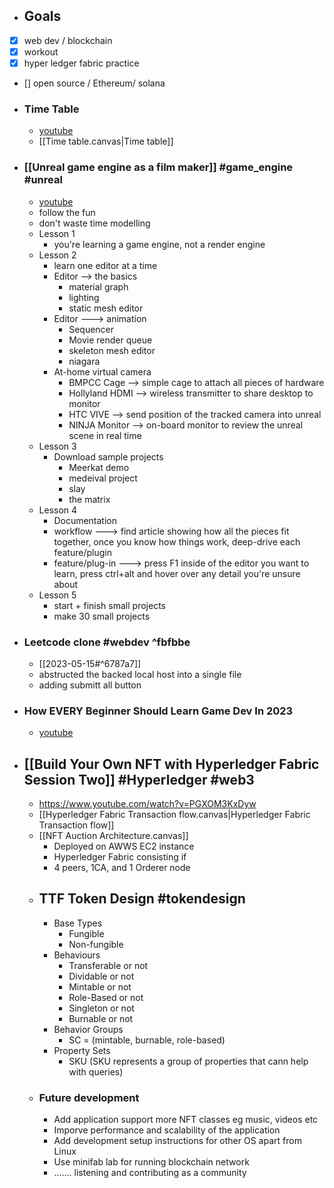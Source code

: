 - ## Goals
- [x] web dev / blockchain
- [x] workout
- [x] hyper ledger fabric practice
- [] open source / Ethereum/ solana
- ### Time Table
	- [youtube](https://www.youtube.com/watch?v=ncrDkHuXmfE&list=TLPQMTMwNTIwMjPWrjqI6-aQ_A&index=4)
	- [[Time table.canvas|Time table]]
- ### [[Unreal game engine as a film maker]] #game_engine #unreal
	- [youtube](https://www.youtube.com/watch?v=9rRiExTYrpE&list=TLPQMTMwNTIwMjPWrjqI6-aQ_A&index=5)
	- follow the fun
	- don't waste time modelling
	- Lesson 1
		- you're learning a  game engine, not a render engine
	- Lesson 2
		- learn one editor at a time
		- Editor --> the basics
			- material graph
			- lighting
			- static mesh editor
		- Editor ---> animation
			- Sequencer
			- Movie render queue
			- skeleton mesh editor
			- niagara
		- At-home virtual camera
			- BMPCC Cage --> simple cage to attach all pieces of hardware
			- Hollyland HDMI --> wireless transmitter to share desktop to monitor
			- HTC VIVE --> send position of the tracked camera into unreal
			- NINJA Monitor --> on-board monitor to review the unreal scene in real time
	- Lesson 3
		- Download sample projects
			- Meerkat demo
			- medeival project
			- slay
			- the matrix
	- Lesson 4
		- Documentation
		- workflow ---> find article showing how all the pieces fit together, once you know how things work, deep-drive each feature/plugin 
		- feature/plug-in ---> press F1 inside of the editor you want to learn, press ctrl+alt and hover over any detail you're unsure about
	- Lesson 5
		- start + finish small projects
		- make 30 small projects
- ### Leetcode clone #webdev  ^fbfbbe
	- [[2023-05-15#^6787a7]]
	- abstructed the backed local host into a single file
	- adding submitt all button
- ### How EVERY Beginner Should Learn Game Dev In 2023
	- [youtube](https://www.youtube.com/watch?v=tUbb9_JivB8&list=TLPQMTMwNTIwMjPWrjqI6-aQ_A&index=3)
- ## [[Build Your Own NFT with Hyperledger Fabric Session Two]] #Hyperledger #web3 
	- https://www.youtube.com/watch?v=PGXOM3KxDyw
	- [[Hyperledger Fabric Transaction flow.canvas|Hyperledger Fabric Transaction flow]]
	- [[NFT Auction Architecture.canvas]]
		- Deployed on AWWS EC2 instance
		- Hyperledger Fabric consisting if
		- 4 peers, 1CA, and 1 Orderer node
	- ## TTF Token Design #tokendesign
		- Base Types
			- Fungible
			- Non-fungible
		- Behaviours
			- Transferable or not
			- Dividable or not
			- Mintable or not
			- Role-Based or not
			- Singleton or not
			- Burnable or not
		- Behavior Groups
			- SC = (mintable, burnable, role-based)
		- Property Sets
			- SKU (SKU represents a group of properties that cann help with queries)
	- ### Future development
		- Add application support more NFT classes eg music, videos etc
		- Imporve performance and scalability of the application
		- Add development setup instructions for other OS apart from Linux
		- Use minifab lab for running blockchain network
		- ....... listening and contributing as a community
